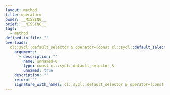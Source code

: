 ```yaml
---
layout: method
title: operator=
owner: __MISSING__
brief: __MISSING__
tags:
  - method
defined-in-file: ""
overloads:
  cl::sycl::default_selector & operator=(const cl::sycl::default_selector &):
    arguments:
      - description: ""
        name: unnamed-0
        type: const cl::sycl::default_selector &
        unnamed: true
    description: ""
    return: ""
    signature_with_names: cl::sycl::default_selector & operator=(const cl::sycl::default_selector &)
---
```

